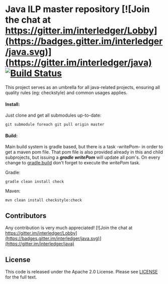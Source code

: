Java ILP master repository [![Join the chat at https://gitter.im/interledger/Lobby](https://badges.gitter.im/interledger/java.svg)](https://gitter.im/interledger/java) [![Build Status](https://travis-ci.org/everis-innolab/java-ilp-master.svg?branch=master)](https://travis-ci.org/everis-innolab/java-ilp-master)
========================================================

This project serves as an umbrella for all java-related projects, ensuring all quality rules (eg: checkstyle) and common usages applies.



#### Install:

Just clone and get all submodules up-to-date:

``` 
git submodule foreach git pull origin master

```

#### Build:
Main build system is gradle based, but there is a task -writePom- in order to get a maven pom file. That pom file is also provided already in this and child subprojects, but issuing a ***gradle writePom*** will update all pom's. On every change to [gradle.build](gradle.build) don't forget to execute the *writePom* task.


Gradle:
``` 
gradle clean install check

```

Maven: 
``` 
mvn clean install checkstyle:check

```

Contributors
---------------
Any contribution is very much appreciated! 
[![Join the chat at https://gitter.im/interledger/Lobby](https://badges.gitter.im/interledger/java.svg)](https://gitter.im/interledger/java)


License
---------------
This code is released under the Apache 2.0 License. Please see [LICENSE](LICENSE) for the full text.
